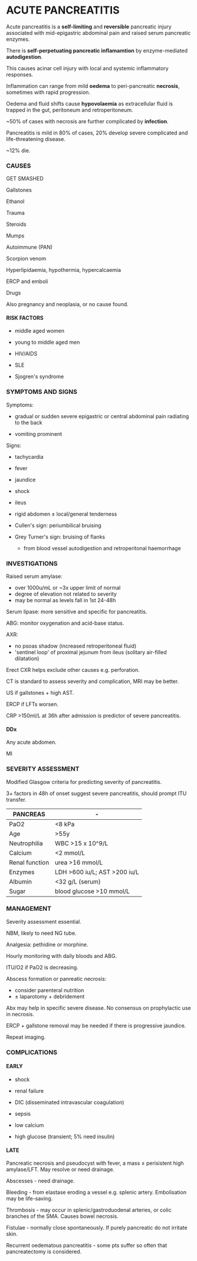 # ACUTE PANCREATITIS

Acute pancreatitis is a **self-limiting** and **reversible** pancreatic injury associated with mid-epigastric abdominal pain and raised serum pancreatic enzymes.

There is **self-perpetuating pancreatic inflamamtion** by enzyme-mediated **autodigestion**.

This causes acinar cell injury with local and systemic inflammatory responses. 

Inflammation can range from mild **oedema** to peri-pancreatic **necrosis**, sometimes with rapid progression.

Oedema and fluid shifts cause **hypovolaemia** as extracellular fluid is trapped in the gut, peritoneum and retroperitoneum.

~50% of cases with necrosis are further complicated by **infection**.

Pancreatitis is mild in 80% of cases, 20% develop severe complicated and life-threatening disease.

~12% die.


### CAUSES

GET SMASHED

Gallstones

Ethanol

Trauma

Steroids

Mumps

Autoimmune (PAN)

Scorpion venom

Hyperlipidaemia, hypothermia, hypercalcaemia

ERCP and emboli

Drugs

Also pregnancy and neoplasia, or no cause found.

#### RISK FACTORS

- middle aged women

- young to middle aged men

- HIV/AIDS

- SLE

- Sjogren's syndrome

### SYMPTOMS AND SIGNS

Symptoms:

- gradual or sudden severe epigastric or central abdominal pain radiating to the back

- vomiting prominent


Signs:

- tachycardia

- fever

- jaundice

- shock

- ileus

- rigid abdomen ± local/general tenderness

- Cullen's sign: periumbilical bruising

- Grey Turner's sign: bruising of flanks

	- from blood vessel autodigestion and retroperitonal haemorrhage


### INVESTIGATIONS

Raised serum amylase: 

- over 1000u/mL or ~3x upper limit of normal
- degree of elevation not related to severity
- may be normal as levels fall in 1st 24-48h

Serum lipase: more sensitive and specific for pancreatitis.

ABG: monitor oxygenation and acid-base status.

AXR: 

- no psoas shadow (increased retroperitoneal fluid)
- 'sentinel loop' of proximal jejunum from ileus (solitary air-filled dilatation)

Erect CXR helps exclude other causes e.g. perforation.

CT is standard to assess severity and complication, MRI may be better.

US if gallstones + high AST.

ERCP if LFTs worsen.

CRP >150ml/L at 36h after admission is predictor of severe pancreatitis.


#### DDx

Any acute abdomen.

MI

### SEVERITY ASSESSMENT

Modified Glasgow criteria for predicting severity of pancreatitis.

3+ factors in 48h of onset suggest severe pancreatitis, should prompt ITU transfer.

PANCREAS | -
--- | ---
PaO2 | <8 kPa
Age | >55y
Neutrophilia | WBC >15 x 10^9/L
Calcium | <2 mmol/L
Renal function | urea >16 mmol/L
Enzymes | LDH >600 iu/L; AST >200 iu/L
Albumin | <32 g/L (serum)
Sugar | blood glucose >10 mmol/L


### MANAGEMENT

Severity assessment essential.

NBM, likely to need NG tube.

Analgesia: pethidine or morphine.

Hourly monitoring with daily bloods and ABG.

ITU/O2 if PaO2 is decreasing.

Abscess formation or panreatic necrosis: 

- consider parenteral nutrition 
- ± laparotomy + debridement

Abx may help in specific severe disease. No consensus on prophylactic use in necrosis.

ERCP + gallstone removal may be needed if there is progressive jaundice.

Repeat imaging.

### COMPLICATIONS

#### EARLY

- shock

- renal failure

- DIC (disseminated intravascular coagulation)

- sepsis

- low calcium

- high glucose (transient; 5% need insulin)

#### LATE

Pancreatic necrosis and pseudocyst with fever, a mass ± perisistent high amylase/LFT. May resolve or need drainage.

Abscesses - need drainage.

Bleeding - from elastase eroding a vessel e.g. splenic artery. Embolisation may be life-saving.

Thrombosis - may occur in splenic/gastroduodenal arteries, or colic branches of the SMA. Causes bowel necrosis.

Fistulae - normally close spontaneously. If purely pancreatic do not irritate skin.

Recurrent oedematous pancreatitis - some pts suffer so often that pancreatectomy is considered.

